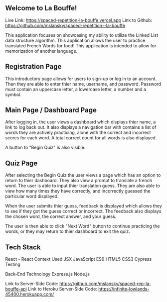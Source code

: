 ## Welcome to La Bouffe! 

Live Link: https://spaced-repetition-la-bouffe.vercel.app
Link to Github: https://github.com/mslansky/spaced-repetition--la-bouffe


This application focuses on showcasing my ability to utilize the Linked List data structure algorithm. 
This application allows the user to practice translated French Words for food! This application is intended to allow for memorization of another language. 

## Registration Page

This introductory page allows for users to sign-up or log in to an account. 
Then they are able to enter thier name, username, and password. Password must contain an uppercase letter, a lowercase letter, a number and a symbol.


## Main Page / Dashboard Page

After logging in, the user views a dashboard which displays thier name, a link to log back out. It also displays a navigation bar with contains a list of words they are actively practicing, alone with the correct and incorrect scores for each word. A total correct count for all words is also displayed.

A button to "Begin Quiz" is also visible. 

## Quiz Page

After selecting the Begin Quiz the user views a page which has an option to return to thier dashboard.
They also view a prompt to translate a french word. The user is able to input thier translation guess. They are also able to view how many times they have correctly, and incorrectly guessed the particular word displayed.

When the user submits thier guess, feedback is displayed which allows they to see if they got the guess correct or incorrect. The feedback also displays the chosen word, the correct answer, and your guess. 

The user is then able to click "Next Word" button to continue practicing the words, or they may return to thier dashboard to exit the quiz. 

## Tech Stack 
React - React Context Used
JSX
JavaScript ES6
HTML5
CSS3
Cypress Testing

Back-End Technology
Express.js
Node.js

Link to Server-Side Code: https://github.com/mslansky/spaced-rep-la-bouffe-api
Link to Heroku Server-Side Code: https://infinite-lowlands-45400.herokuapp.com/